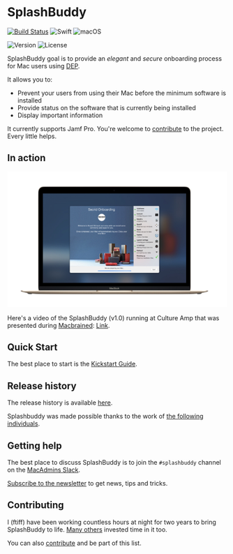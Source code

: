 # SplashBuddy

[![Build Status](https://travis-ci.org/Shufflepuck/SplashBuddy.svg?branch=master)](https://travis-ci.org/Shufflepuck/SplashBuddy)
![Swift](https://img.shields.io/badge/Swift-5.0-brightgreen.svg)
![macOS](https://img.shields.io/badge/macOS-10.12+-brightgreen.svg)

![Version](https://img.shields.io/badge/Version-1.3.3-lightgrey.svg)
![License](https://img.shields.io/badge/License-Apache%202.0-lightgrey.svg)

SplashBuddy goal is to provide an *elegant* and *secure* onboarding process for Mac users using [DEP](https://www.apple.com/business/dep).

It allows you to:

- Prevent your users from using their Mac before the minimum software is installed
- Provide status on the software that is currently being installed
- Display important information

It currently supports Jamf Pro. You're welcome to [contribute](https://github.com/Shufflepuck/SplashBuddy/blob/master/CONTRIBUTING.md) to the project. Every little helps.

## In action

![SplashBuddy](Assets/secrid_splashbuddy.jpeg)

Here's a video of the SplashBuddy (v1.0) running at Culture Amp that was presented during [Macbrained](http://smithjw.me/2017/03/24/Onboarding-talk-at-Macbrained): [Link](https://cultureamp.wistia.com/medias/8gpvhpwgn4).

## Quick Start

The best place to start is the [Kickstart Guide](https://github.com/Shufflepuck/SplashBuddy/wiki/30---kickstart-guide).

## Release history

The release history is available [here](CHANGELOG.md).

Splashbuddy was made possible thanks to the work of [the following individuals](THANKS.md).

## Getting help

The best place to discuss SplashBuddy is to join the `#splashbuddy` channel on the [MacAdmins Slack](https://macadmins.herokuapp.com).

[Subscribe to the newsletter](http://eepurl.com/cZZ50T) to get news, tips and tricks.

## Contributing

I (ftiff) have been working countless hours at night for two years to bring SplashBuddy to life. [Many others](https://github.com/Shufflepuck/SplashBuddy/blob/master/THANKS.md) invested time in it too.

You can also [contribute](https://github.com/Shufflepuck/SplashBuddy/blob/master/CONTRIBUTING.md) and be part of this list.
